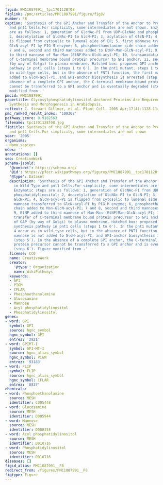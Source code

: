 ```yaml
---
figid: PMC1087991__tpc1701128f08
figlink: /pmc/articles/PMC1087991/figure/fig8/
number: F8
caption: 'Synthesis of the GPI Anchor and Transfer of the Anchor to Proteins in Wild-Type
  and pnt1 Cells.For simplicity, some intermediates are not shown. Enzymatic steps
  are as follows: 1, generation of GlcNAc-PI from UDP-GlcNAc and phosphatidylinositol;
  2, deacetylation of GlcNAc-PI to GlcN-PI; 3, acylation of GlcN-PI; 4, GlcN-acyl-PI
  is flipped from cytosolic to lumenal side of ER; 5, first mannose transferred to
  GlcN-acyl-PI by PIG-M enzyme; 6, phosphoethanolamine side chain added to Man-GlcN-acyl-PI;
  7 and 8, second and third mannoses added to EtNP-Man-GlcN-acyl-PI; 9, EtNP added
  to third mannose of Man-Man-(EtNP)Man-GlcN-acyl-PI; 10, transamidation transfer
  of C-terminal membrane bound protein precursor to GPI anchor; 11, secretion of GAP
  (by way of Golgi) to plasma membrane. Hatched box: proposed GPI anchor synthesis
  pathway in pnt1 cells (steps 1 to 6′). In the pnt1 mutant, steps 1 to 4 occur as
  in wild-type cells, but in the absence of PNT1 function, the first mannose is not
  added to GlcN-acyl-PI, and GPI-anchor biosynthesis is arrested (step 5′). In the
  absence of a complete GPI anchor, the C-terminal membrane-bound protein precursor
  cannot be transferred to a GPI anchor and is eventually degraded (step 6′). Figure
  modified from .'
pmcid: PMC1087991
papertitle: Glycosylphosphatidylinositol-Anchored Proteins Are Required for Cell Wall
  Synthesis and Morphogenesis in Arabidopsis.
reftext: C. Stewart Gillmor, et al. Plant Cell. 2005 Apr;17(4):1128-1140.
pmc_ranked_result_index: '100302'
pathway_score: 0.9182563
filename: tpc1701128f08.jpg
figtitle: Synthesis of the GPI Anchor and Transfer of the Anchor to Proteins in Wild-Type
  and pnt1 Cells.For simplicity, some intermediates are not shown
year: '2005'
organisms:
- Homo sapiens
ndex: ''
annotations: []
seo: CreativeWork
schema-jsonld:
  '@context': https://schema.org/
  '@id': https://pfocr.wikipathways.org/figures/PMC1087991__tpc1701128f08.html
  '@type': Dataset
  description: 'Synthesis of the GPI Anchor and Transfer of the Anchor to Proteins
    in Wild-Type and pnt1 Cells.For simplicity, some intermediates are not shown.
    Enzymatic steps are as follows: 1, generation of GlcNAc-PI from UDP-GlcNAc and
    phosphatidylinositol; 2, deacetylation of GlcNAc-PI to GlcN-PI; 3, acylation of
    GlcN-PI; 4, GlcN-acyl-PI is flipped from cytosolic to lumenal side of ER; 5, first
    mannose transferred to GlcN-acyl-PI by PIG-M enzyme; 6, phosphoethanolamine side
    chain added to Man-GlcN-acyl-PI; 7 and 8, second and third mannoses added to EtNP-Man-GlcN-acyl-PI;
    9, EtNP added to third mannose of Man-Man-(EtNP)Man-GlcN-acyl-PI; 10, transamidation
    transfer of C-terminal membrane bound protein precursor to GPI anchor; 11, secretion
    of GAP (by way of Golgi) to plasma membrane. Hatched box: proposed GPI anchor
    synthesis pathway in pnt1 cells (steps 1 to 6′). In the pnt1 mutant, steps 1 to
    4 occur as in wild-type cells, but in the absence of PNT1 function, the first
    mannose is not added to GlcN-acyl-PI, and GPI-anchor biosynthesis is arrested
    (step 5′). In the absence of a complete GPI anchor, the C-terminal membrane-bound
    protein precursor cannot be transferred to a GPI anchor and is eventually degraded
    (step 6′). Figure modified from .'
  license: CC0
  name: CreativeWork
  creator:
    '@type': Organization
    name: WikiPathways
  keywords:
  - GPI
  - PIGM
  - CFLAR
  - Phosphoethanolamine
  - Glucosamine
  - Mannose
  - Acyl phosphatidylinositol
  - Phosphatidylinositol
genes:
- word: GPI
  symbol: GPI
  source: hgnc_symbol
  hgnc_symbol: GPI
  entrez: '2821'
- word: GPIMT-I
  symbol: GPI-MT-I
  source: hgnc_alias_symbol
  hgnc_symbol: PIGM
  entrez: '93183'
- word: FLIP
  symbol: FLIP
  source: hgnc_alias_symbol
  hgnc_symbol: CFLAR
  entrez: '8837'
chemicals:
- word: Phosphoethanolamine
  source: MESH
  identifier: C005448
- word: Glucosamine
  source: MESH
  identifier: D005944
- word: Mannose
  source: MESH
  identifier: D008358
- word: Acyl phosphatidylinositol
  source: MESH
  identifier: D010716
- word: Phosphatidylinositol
  source: MESH
  identifier: D010716
diseases: []
figid_alias: PMC1087991__F8
redirect_from: /figures/PMC1087991__F8
figtype: Figure
---
```

